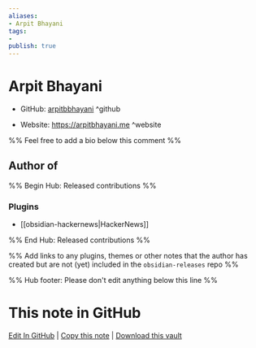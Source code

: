 ```yaml
---
aliases:
- Arpit Bhayani
tags:
- 
publish: true
---
```


# Arpit Bhayani

- GitHub: [arpitbbhayani](https://github.com/arpitbbhayani/) ^github
<!-- - Discord: `@` ^discord-->
- Website: <https://arpitbhayani.me> ^website
<!-- - [[Publish sites|Publish site]]: <https://> ^publish-->

%% Feel free to add a bio below this comment %%


## Author of

%% Begin Hub: Released contributions %%
### Plugins
- [[obsidian-hackernews|HackerNews]]

%% End Hub: Released contributions %%

%% Add links to any plugins, themes or other notes that the author has created but are not (yet) included in the `obsidian-releases` repo %%

<!--
### Unlisted plugins
-->

<!--
### Others
-->

<!--
## Sponsor this author
-->

<!-- - [[GitHub sponsors]]: [Sponsor @arpitbbhayani on GitHub Sponsors](https://github.com/sponsors/arpitbbhayani) ^github-sponsor-->
<!-- - [[Buy me a coffee]]: <https://> ^buy-me-a-coffee-->
<!-- - [[PayPal]]: <https://> ^paypal-->
<!-- - [[Patreon]]: <https://> ^patreon-->

<!--
## Follow this author
-->

<!-- - [[YouTube Channels|On YouTube]]: <https://> ^youtube-->
<!-- - Twitter: <https://> ^twitter-->
<!-- - ... -->

%% Hub footer: Please don't edit anything below this line %%

# This note in GitHub

<span class="git-footer">[Edit In GitHub](https://github.dev/obsidian-community/obsidian-hub/blob/main/01%20-%20Community/People/arpitbbhayani.md "git-hub-edit-note") | [Copy this note](https://raw.githubusercontent.com/obsidian-community/obsidian-hub/main/01%20-%20Community/People/arpitbbhayani.md "git-hub-copy-note") | [Download this vault](https://github.com/obsidian-community/obsidian-hub/archive/refs/heads/main.zip "git-hub-download-vault") </span>
